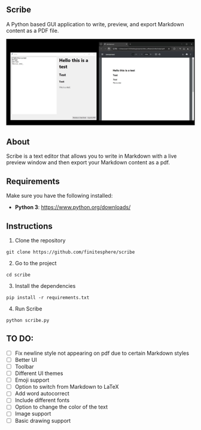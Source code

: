 ## Scribe
A Python based GUI application to write, preview, and export Markdown content as a PDF file.

[![Watch the video](demo-thumbnail.jpg)](scribe-demo.mp4)

## About
Scribe is a text editor that allows you to write in Markdown with a live preview window and then export your Markdown content as a pdf.

## Requirements
Make sure you have the following installed:
- **Python 3**: https://www.python.org/downloads/

## Instructions
1. Clone the repository
```
git clone https://github.com/finitesphere/scribe
```
2. Go to the project
```
cd scribe
```
3. Install the dependencies
```
pip install -r requirements.txt
```
4. Run Scribe
```
python scribe.py
```
## TO DO:
- [ ] Fix newline style not appearing on pdf due to certain Markdown styles
- [ ] Better UI
- [ ] Toolbar
- [ ] Different UI themes
- [ ] Emoji support
- [ ] Option to switch from Markdown to LaTeX 
- [ ] Add word autocorrect
- [ ] Include different fonts
- [ ] Option to change the color of the text
- [ ] Image support
- [ ] Basic drawing support
